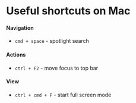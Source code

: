 # Useful shortcuts on Mac

#### Navigation
- `cmd + space` - spotlight search

#### Actions
- `ctrl + F2` - move focus to top bar

#### View
- `ctrl + cmd + F` - start full screen mode